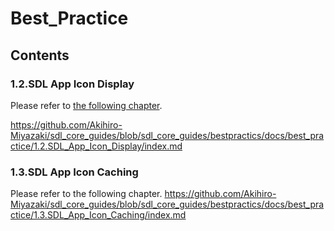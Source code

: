 # Best_Practice
## Contents

### 1.2.SDL App Icon Display
Please refer to [the following chapter](./1.2.SDL_App_Icon_Display/index.md).




https://github.com/Akihiro-Miyazaki/sdl_core_guides/blob/sdl_core_guides/bestpractics/docs/best_practice/1.2.SDL_App_Icon_Display/index.md

### 1.3.SDL App Icon Caching
Please refer to the following chapter.
https://github.com/Akihiro-Miyazaki/sdl_core_guides/blob/sdl_core_guides/bestpractics/docs/best_practice/1.3.SDL_App_Icon_Caching/index.md


